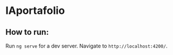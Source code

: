 # IAportafolio

## How to run:

Run `ng serve` for a dev server. Navigate to `http://localhost:4200/`. 
